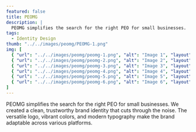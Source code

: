 ```yaml
---
featured: false
title: PEOMG
description: |
  PEOMG simplifies the search for the right PEO for small businesses.
tags:
  - Identity Design
thumb: "../../images/peomg/PEOMG-1.png"
img: [
  { "url": "../../images/peomg/peomg-1.png", "alt": "Image 1", "layout": "full" },
  { "url": "../../images/peomg/peomg-2.png", "alt": "Image 2", "layout": "two" },
  { "url": "../../images/peomg/peomg-3.png", "alt": "Image 3", "layout": "two" },
  { "url": "../../images/peomg/peomg-4.png", "alt": "Image 4", "layout": "three" },
  { "url": "../../images/peomg/peomg-5.png", "alt": "Image 5", "layout": "three" },
  { "url": "../../images/peomg/peomg-6.png", "alt": "Image 6", "layout": "three" },
]
---
```


PEOMG simplifies the search for the right PEO for small businesses. We created a clean, trustworthy brand identity that cuts through the noise. The versatile logo, vibrant colors, and modern typography make the brand adaptable across various platforms.

